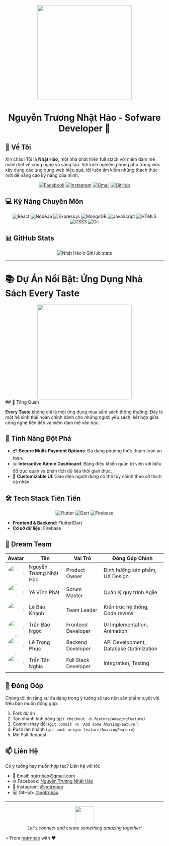 <div align="center">
  <img src="https://media.giphy.com/media/26tn33aiTi1jkl6H6/giphy.gif" width="300">
  <h1>Nguyễn Trương Nhật Hào - Sofware Developer  🚀</h1>
</div>

## 🌟 Về Tôi

Xin chào! Tôi là **Nhật Hào**, một nhà phát triển full stack với niềm đam mê mãnh liệt về công nghệ và sáng tạo. Với kinh nghiệm phong phú trong việc xây dựng các ứng dụng web hiệu quả, tôi luôn tìm kiếm những thách thức mới để nâng cao kỹ năng của mình.

<div align="center">

[![Facebook](https://img.shields.io/badge/Facebook-%231877F2.svg?style=for-the-badge&logo=Facebook&logoColor=white)](https://facebook.com/Xuhaoo202)
[![Instagram](https://img.shields.io/badge/Instagram-%23E4405F.svg?style=for-the-badge&logo=Instagram&logoColor=white)](https://instagram.com/ngtrnhao)
[![Gmail](https://img.shields.io/badge/Gmail-D14836?style=for-the-badge&logo=gmail&logoColor=white)](mailto:nguyentruongnhathao1922@gmail.com)
[![GitHub](https://img.shields.io/badge/GitHub-%23121011.svg?style=for-the-badge&logo=github&logoColor=white)](https://github.com/ngtrnhao)

</div>

## 💻 Kỹ Năng Chuyên Môn

<div align="center">

![React](https://img.shields.io/badge/react-%2320232a.svg?style=for-the-badge&logo=react&logoColor=%2361DAFB)
![NodeJS](https://img.shields.io/badge/node.js-6DA55F?style=for-the-badge&logo=node.js&logoColor=white)
![Express.js](https://img.shields.io/badge/express.js-%23404d59.svg?style=for-the-badge&logo=express&logoColor=%2361DAFB)
![MongoDB](https://img.shields.io/badge/MongoDB-%234ea94b.svg?style=for-the-badge&logo=mongodb&logoColor=white)
![JavaScript](https://img.shields.io/badge/javascript-%23323330.svg?style=for-the-badge&logo=javascript&logoColor=%23F7DF1E)
![HTML5](https://img.shields.io/badge/html5-%23E34F26.svg?style=for-the-badge&logo=html5&logoColor=white)
![CSS3](https://img.shields.io/badge/css3-%231572B6.svg?style=for-the-badge&logo=css3&logoColor=white)
![Git](https://img.shields.io/badge/git-%23F05033.svg?style=for-the-badge&logo=git&logoColor=white)

</div>

## 📊 GitHub Stats

<div align="center">

![Nhật Hào's GitHub stats](https://github-readme-stats.vercel.app/api?username=ngtrnhao&show_icons=true&theme=radical)

</div>

---

# 📚 Dự Án Nổi Bật: Ứng Dụng Nhà Sách Every Taste

<div align="center">
<img src="https://media.giphy.com/media/l0HlOBZcl7sbV6LnO/giphy.gif" width="300">
</div>
## 🌟 Tổng Quan

**Every Taste** không chỉ là một ứng dụng mua sắm sách thông thường. Đây là một hệ sinh thái hoàn chỉnh dành cho những người yêu sách, kết hợp giữa công nghệ tiên tiến và niềm đam mê văn học.

## 🎯 Tính Năng Đột Phá


- 💳 **Secure Multi-Payment Options**: Đa dạng phương thức thanh toán an toàn.
- 📊 **Interactive Admin Dashboard**: Bảng điều khiển quản trị viên với biểu đồ trực quan và phân tích dữ liệu thời gian thực.
- 🌈 **Customizable UI**: Giao diện người dùng có thể tùy chỉnh theo sở thích cá nhân.

## 🛠️ Tech Stack Tiên Tiến

<div align="center">

![Flutter](https://img.shields.io/badge/Flutter-%2302569B.svg?style=for-the-badge&logo=Flutter&logoColor=white)
![Dart](https://img.shields.io/badge/dart-%230175C2.svg?style=for-the-badge&logo=dart&logoColor=white)
![Firebase](https://img.shields.io/badge/firebase-%23039BE5.svg?style=for-the-badge&logo=firebase)

</div>

- **Frontend & Backend:** Flutter/Dart
- **Cơ sở dữ liệu:** Firebase

## 👥 Dream Team

| Avatar | Tên | Vai Trò | Đóng Góp Chính |
|--------|-----|---------|----------------|
| <img src="https://github.com/ngtrnhao.png" width="50" height="50" style="border-radius:50%"> | Nguyễn Trương Nhật Hào | Product Owner | Định hướng sản phẩm, UX Design |
| <img src="https://github.com/vinhphatt.png" width="50" height="50" style="border-radius:50%"> | Yê Vĩnh Phát | Scrum Master | Quản lý quy trình Agile |
| <img src="https://github.com/khanh1113.png" width="50" height="50" style="border-radius:50%"> | Lê Bảo Khanh | Team Leader | Kiến trúc hệ thống, Code review |
| <img src="https://github.com/ngocbt.png" width="50" height="50" style="border-radius:50%"> | Trần Bảo Ngọc | Frontend Developer | UI Implementation, Animation |
| <img src="https://github.com/Phuclene.png" width="50" height="50" style="border-radius:50%"> | Lê Trọng Phúc | Backend Developer | API Development, Database Optimization |
| <img src="https://github.com/enno62.png" width="50" height="50" style="border-radius:50%"> | Trần Tấn Nghĩa | Full Stack Developer | Integration, Testing |

## 🤝 Đóng Góp

Chúng tôi tin rằng sự đa dạng trong ý tưởng sẽ tạo nên sản phẩm tuyệt vời. Nếu bạn muốn đóng góp:

1. Fork dự án
2. Tạo nhánh tính năng (`git checkout -b feature/AmazingFeature`)
3. Commit thay đổi (`git commit -m 'Add some AmazingFeature'`)
4. Push lên nhánh (`git push origin feature/AmazingFeature`)
5. Mở Pull Request

## 📫 Liên Hệ

Có ý tưởng hay muốn hợp tác? Liên hệ với tôi:

- 📧 Email: ngtrnhao@gmail.com
- 🌐 Facebook: [Nguyễn Trương Nhật Hào](https://facebook.com/ngtrnhao)
- 📸 Instagram: [@ngtrnhao](https://instagram.com/ngtrnhao)
- 💻 GitHub: [@ngtrnhao](https://github.com/ngtrnhao)

---

<div align="center">
  <img src="https://media.giphy.com/media/LnQjpWaON8nhr21vNW/giphy.gif" width="60">
  <br>
  <i>Let's connect and create something amazing together!</i>
</div>

⭐️ From [ngtrnhao](https://github.com/ngtrnhao) with ❤️
